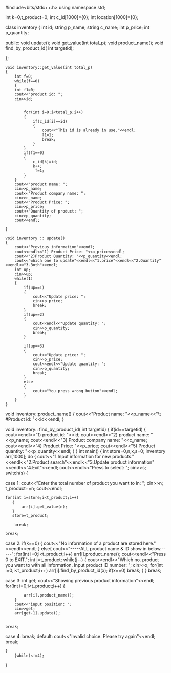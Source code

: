 #include<bits/stdc++.h>
using namespace std;


int k=0,t_product=0;
int c_id[1000]={0};
int location[1000]={0};

class inventory
{
    int id;
    string p_name;
    string c_name;
    int p_price;
    int p_quantity;



public:
    void update();
    void get_value(int total_p);
    void product_name();
    void find_by_product_id( int targetid);

};

    void inventory::get_value(int total_p)
    {
        int f=0;
        while(f==0)
        {
        int f1=0;
        cout<<"product id: ";
        cin>>id;


            for(int i=0;i<total_p;i++)
            {
                if(c_id[i]==id)
                {
                    cout<<"This id is already in use."<<endl;
                    f1=1;
                    break;
                }
            }
            if(f1==0)
            {
                c_id[k]=id;
                k++;
                 f=1;
            }
        }
        cout<<"product name: ";
        cin>>p_name;
        cout<<"Product company name: ";
        cin>>c_name;
        cout<<"Product Price: ";
        cin>>p_price;
        cout<<"Quantity of product: ";
        cin>>p_quantity;
        cout<<endl;

    }

    void inventory :: update()
    {
        cout<<"Previous information"<<endl;
        cout<<endl<<"1) Product Price: "<<p_price<<endl;
        cout<<"2)Product Quantity: "<<p_quantity<<endl;
        cout<<"which one to update"<<endl<<"1.price"<<endl<<"2.Quantity"<<endl<<"3.Both"<<endl;
        int up;
        cin>>up;
        while(1)
        {
            if(up==1)
            {
                cout<<"Update price: ";
                cin>>p_price;
                break;
            }
            if(up==2)
            {
                cout<<endl<<"Update quantity: ";
                cin>>p_quantity;
                break;
            }

            if(up==3)
            {
                cout<<"Update price: ";
                cin>>p_price;
                cout<<endl<<"Update quantity: ";
                cin>>p_quantity;
                break;
            }
            else
            {
                cout<<"You press wrong button"<<endl;
            }
        }
    }
void inventory::product_name()
    {
        cout<<"Product name: "<<p_name<<"\t #Product id: "<<id<<endl;
    }

void inventory:: find_by_product_id( int targetid)
    {
        if(id==targetid)
        {
            cout<<endl<<"1) product id: "<<id;
            cout<<endl<<"2) product name: "<<p_name;
            cout<<endl<<"3) Product company name: "<<c_name;
            cout<<endl<<"4) Product Price: "<<p_price;
            cout<<endl<<"5) Product quantity: "<<p_quantity<<endl;
        }
    }
int main()
{
    int store=0,n,x,s=0;
     inventory arr[1000];
    do
    {
        cout<<"1.Input information for new products."<<endl<<"2.Product search"<<endl<<"3.Update product information"<<endl<<"4.Exit"<<endl;
        cout<<endl<<"Press to select: ";
        cin>>s;
    switch(s)
    {

case 1:
    cout<<"Enter the total number of product you want to in: ";
    cin>>n;
    t_product+=n;
    cout<<endl;



    for(int i=store;i<t_product;i++)
       {
           arr[i].get_value(n);
       }
       store=t_product;

        break;

    break;

case 2:
            if(k==0)
            {
                cout<<"No information of a product are stored here."<<endl<<endl;
            }
    else{
        cout<<"-----ALL product name & ID show in below.-----";
        for(int i=0;i<t_product;i++)
                arr[i].product_name();
        cout<<endl<<"Press 0 to EXIT.";
        int j=t_product;
        while(j--)
            {
                cout<<endl<<"Which no. product you want to with all information. Input product ID number: ";
                cin>>x;
                for(int i=0;i<t_product;i++)
                    arr[i].find_by_product_id(x);
                if(x==0)
                    break;
            }
    }
    break;

case 3:
        int get;
        cout<<"Showing previous product information"<<endl;
        for(int i=0;i<t_product;i++)
        {

            arr[i].product_name();
        }
        cout<<"input position: ";
        cin>>get;
        arr[get-1].update();


    break;
case 4:
            break;
default:
            cout<<"Invalid choice. Please try again"<<endl;
            break;

    }
        }while(s!=4);
}
